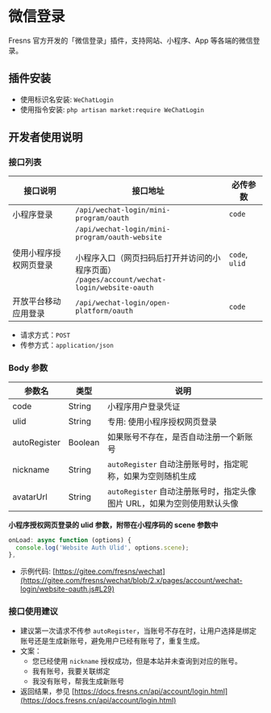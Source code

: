 # 微信登录

Fresns 官方开发的「微信登录」插件，支持网站、小程序、App 等各端的微信登录。

## 插件安装

- 使用标识名安装: `WeChatLogin`
- 使用指令安装: `php artisan market:require WeChatLogin`

## 开发者使用说明

### 接口列表

| 接口说明 | 接口地址 | 必传参数 |
| --- | --- | --- |
| 小程序登录 | `/api/wechat-login/mini-program/oauth` | `code` |
| 使用小程序授权网页登录 | `/api/wechat-login/mini-program/oauth-website`<br><br>小程序入口（网页扫码后打开并访问的小程序页面）<br>`/pages/account/wechat-login/website-oauth` | `code`, `ulid` |
| 开放平台移动应用登录 | `/api/wechat-login/open-platform/oauth` | `code` |

- 请求方式：`POST`
- 传参方式：`application/json`

### Body 参数

| 参数名 | 类型 | 说明 |
| --- | --- | --- |
| code | String | 小程序用户登录凭证 |
| ulid | String | 专用: 使用小程序授权网页登录 |
| autoRegister | Boolean | 如果账号不存在，是否自动注册一个新账号 |
| nickname | String | `autoRegister` 自动注册账号时，指定昵称，如果为空则随机生成 |
| avatarUrl | String | `autoRegister` 自动注册账号时，指定头像图片 URL，如果为空则使用默认头像 |

**小程序授权网页登录的 ulid 参数，附带在小程序码的 scene 参数中**

```js
onLoad: async function (options) {
  console.log('Website Auth Ulid', options.scene);
},
```

- 示例代码: [https://gitee.com/fresns/wechat](https://gitee.com/fresns/wechat/blob/2.x/pages/account/wechat-login/website-oauth.js#L29)

### 接口使用建议

- 建议第一次请求不传参 `autoRegister`，当账号不存在时，让用户选择是绑定账号还是生成新账号，避免用户已经有账号了，重复生成。
- 文案：
    - 您已经使用 `nickname` 授权成功，但是本站并未查询到对应的账号。
    - 我有账号，我要关联绑定
    - 我没有账号，帮我生成新账号
- 返回结果，参见 [https://docs.fresns.cn/api/account/login.html](https://docs.fresns.cn/api/account/login.html)
